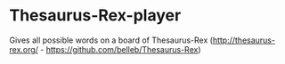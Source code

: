 # Thesaurus-Rex-player
Gives all possible words on a board of Thesaurus-Rex (http://thesaurus-rex.org/ - https://github.com/belleb/Thesaurus-Rex)
